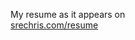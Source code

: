 My resume as it appears on  
[srechris.com/resume](https://www.srechris.com/static/media/resume_pdf.4ac70668.pdf)
